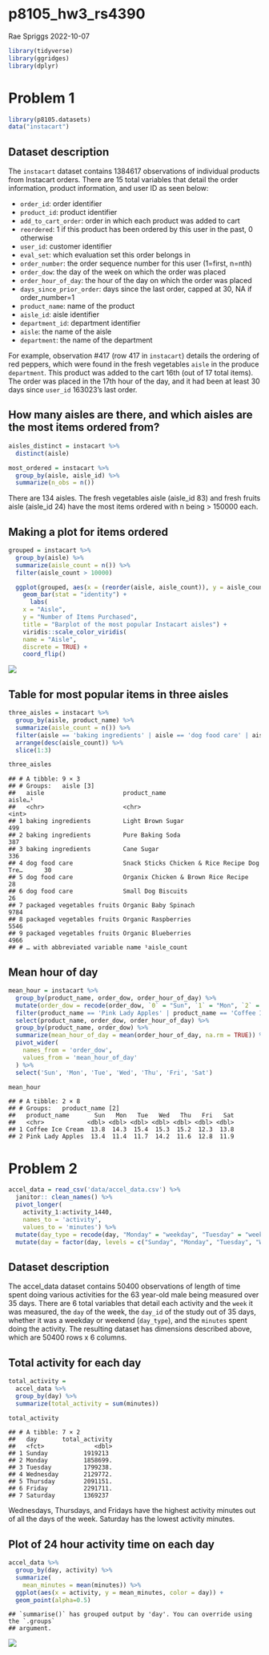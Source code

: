 p8105_hw3_rs4390
================
Rae Spriggs
2022-10-07

``` r
library(tidyverse)
library(ggridges)
library(dplyr)
```

# Problem 1

``` r
library(p8105.datasets)
data("instacart")
```

## Dataset description

The `instacart` dataset contains 1384617 observations of individual
products from Instacart orders. There are 15 total variables that detail
the order information, product information, and user ID as seen below:

-   `order_id`: order identifier
-   `product_id`: product identifier
-   `add_to_cart_order`: order in which each product was added to cart
-   `reordered`: 1 if this product has been ordered by this user in the
    past, 0 otherwise
-   `user_id`: customer identifier
-   `eval_set`: which evaluation set this order belongs in
-   `order_number`: the order sequence number for this user (1=first,
    n=nth)
-   `order_dow`: the day of the week on which the order was placed
-   `order_hour_of_day`: the hour of the day on which the order was
    placed
-   `days_since_prior_order`: days since the last order, capped at 30,
    NA if order_number=1
-   `product_name`: name of the product
-   `aisle_id`: aisle identifier
-   `department_id`: department identifier
-   `aisle`: the name of the aisle
-   `department`: the name of the department

For example, observation \#417 (row 417 in `instacart`) details the
ordering of red peppers, which were found in the fresh vegetables
`aisle` in the produce `department`. This product was added to the cart
16th (out of 17 total items). The order was placed in the 17th hour of
the day, and it had been at least 30 days since `user_id` 163023’s last
order.

## How many aisles are there, and which aisles are the most items ordered from?

``` r
aisles_distinct = instacart %>% 
  distinct(aisle)

most_ordered = instacart %>% 
  group_by(aisle, aisle_id) %>% 
  summarize(n_obs = n())
```

There are 134 aisles. The fresh vegetables aisle (aisle_id 83) and fresh
fruits aisle (aisle_id 24) have the most items ordered with n being \>
150000 each.

## Making a plot for items ordered

``` r
grouped = instacart %>% 
  group_by(aisle) %>% 
  summarize(aisle_count = n()) %>% 
  filter(aisle_count > 10000)

  ggplot(grouped, aes(x = (reorder(aisle, aisle_count)), y = aisle_count)) +
    geom_bar(stat = "identity") + 
      labs(
    x = "Aisle",
    y = "Number of Items Purchased",
    title = "Barplot of the most popular Instacart aisles") + 
    viridis::scale_color_viridis(
    name = "Aisle", 
    discrete = TRUE) + 
    coord_flip()
```

![](p8015_hw3_rs4390_files/figure-gfm/unnamed-chunk-3-1.png)<!-- -->

## Table for most popular items in three aisles

``` r
three_aisles = instacart %>% 
  group_by(aisle, product_name) %>% 
  summarize(aisle_count = n()) %>% 
  filter(aisle == 'baking ingredients' | aisle == 'dog food care' | aisle == 'packaged vegetables fruits') %>% 
  arrange(desc(aisle_count)) %>% 
  slice(1:3) 

three_aisles
```

    ## # A tibble: 9 × 3
    ## # Groups:   aisle [3]
    ##   aisle                      product_name                                aisle…¹
    ##   <chr>                      <chr>                                         <int>
    ## 1 baking ingredients         Light Brown Sugar                               499
    ## 2 baking ingredients         Pure Baking Soda                                387
    ## 3 baking ingredients         Cane Sugar                                      336
    ## 4 dog food care              Snack Sticks Chicken & Rice Recipe Dog Tre…      30
    ## 5 dog food care              Organix Chicken & Brown Rice Recipe              28
    ## 6 dog food care              Small Dog Biscuits                               26
    ## 7 packaged vegetables fruits Organic Baby Spinach                           9784
    ## 8 packaged vegetables fruits Organic Raspberries                            5546
    ## 9 packaged vegetables fruits Organic Blueberries                            4966
    ## # … with abbreviated variable name ¹​aisle_count

## Mean hour of day

``` r
mean_hour = instacart %>% 
  group_by(product_name, order_dow, order_hour_of_day) %>% 
  mutate(order_dow = recode(order_dow, `0` = "Sun", `1` = "Mon", `2` = "Tue", `3` = "Wed", `4` = "Thu", `5` = "Fri", `6` = "Sat")) %>% 
  filter(product_name == 'Pink Lady Apples' | product_name == 'Coffee Ice Cream') %>% 
  select(product_name, order_dow, order_hour_of_day) %>% 
  group_by(product_name, order_dow) %>% 
  summarize(mean_hour_of_day = mean(order_hour_of_day, na.rm = TRUE)) %>% 
  pivot_wider(
    names_from = 'order_dow',
    values_from = 'mean_hour_of_day'
  ) %>% 
  select('Sun', 'Mon', 'Tue', 'Wed', 'Thu', 'Fri', 'Sat')

mean_hour
```

    ## # A tibble: 2 × 8
    ## # Groups:   product_name [2]
    ##   product_name       Sun   Mon   Tue   Wed   Thu   Fri   Sat
    ##   <chr>            <dbl> <dbl> <dbl> <dbl> <dbl> <dbl> <dbl>
    ## 1 Coffee Ice Cream  13.8  14.3  15.4  15.3  15.2  12.3  13.8
    ## 2 Pink Lady Apples  13.4  11.4  11.7  14.2  11.6  12.8  11.9

# Problem 2

``` r
accel_data = read_csv('data/accel_data.csv') %>% 
  janitor:: clean_names() %>% 
  pivot_longer(
    activity_1:activity_1440, 
    names_to = 'activity', 
    values_to = 'minutes') %>% 
  mutate(day_type = recode(day, "Monday" = "weekday", "Tuesday" = "weekday", "Wednesday" = "weekday", "Thursday" = "weekday", "Friday" = "weekday", "Saturday" = "weekend", "Sunday" = "weekend")) %>% 
  mutate(day = factor(day, levels = c("Sunday", "Monday", "Tuesday", "Wednesday", "Thursday", "Friday", "Saturday")), day_type = factor(day_type))
```

## Dataset description

The accel_data dataset contains 50400 observations of length of time
spent doing various activities for the 63 year-old male being measured
over 35 days. There are 6 total variables that detail each activity and
the `week` it was measured, the `day` of the week, the `day_id` of the
study out of 35 days, whether it was a weekday or weekend (`day_type`),
and the `minutes` spent doing the activity. The resulting dataset has
dimensions described above, which are 50400 rows x 6 columns.

## Total activity for each day

``` r
total_activity = 
  accel_data %>% 
  group_by(day) %>% 
  summarize(total_activity = sum(minutes))

total_activity
```

    ## # A tibble: 7 × 2
    ##   day       total_activity
    ##   <fct>              <dbl>
    ## 1 Sunday          1919213 
    ## 2 Monday          1858699.
    ## 3 Tuesday         1799238.
    ## 4 Wednesday       2129772.
    ## 5 Thursday        2091151.
    ## 6 Friday          2291711.
    ## 7 Saturday        1369237

Wednesdays, Thursdays, and Fridays have the highest activity minutes out
of all the days of the week. Saturday has the lowest activity minutes.

## Plot of 24 hour activity time on each day

``` r
accel_data %>%  
  group_by(day, activity) %>% 
  summarize(
    mean_minutes = mean(minutes)) %>% 
  ggplot(aes(x = activity, y = mean_minutes, color = day)) + 
  geom_point(alpha=0.5) 
```

    ## `summarise()` has grouped output by 'day'. You can override using the `.groups`
    ## argument.

![](p8015_hw3_rs4390_files/figure-gfm/unnamed-chunk-8-1.png)<!-- -->
